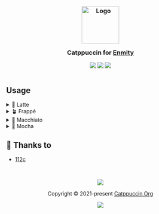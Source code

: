 <h3 align="center">
	<img src="https://raw.githubusercontent.com/catppuccin/catppuccin/main/assets/logos/exports/1544x1544_circle.png" width="100" alt="Logo"/><br/>
	<img src="https://raw.githubusercontent.com/catppuccin/catppuccin/main/assets/misc/transparent.png" height="30" width="0px"/>
	Catppuccin for <a href="https://github.com/catppuccin/enmity">Enmity</a>
	<img src="https://raw.githubusercontent.com/112cxyz/emnity/assets/enmity.png" height="30" width="0px"/>
</h3>

<p align="center">
	<a href="https://github.com/catppuccin/enmity/stargazers"><img src="https://img.shields.io/github/stars/catppuccin/enmity?colorA=363a4f&colorB=b7bdf8&style=for-the-badge"></a>
	<a href="https://github.com/catppuccin/enmity/issues"><img src="https://img.shields.io/github/issues/catppuccin/enmity?colorA=363a4f&colorB=f5a97f&style=for-the-badge"></a>
	<a href="https://github.com/catppuccin/enmity/contributors"><img src="https://img.shields.io/github/contributors/catppuccin/enmity?colorA=363a4f&colorB=a6da95&style=for-the-badge"></a>
</p>

<p align="center">
	<img src=""/>
</p>

## Usage

<details>
<summary>🌻 Latte</summary>
<h5> Add this theme in Enmity's theme settings</h5>
	
    https://raw.githubusercontent.com/112cxyz/enmity/main/themes/Latte.json

</details>

<details>
<summary>🪴 Frappé</summary>
<h5> Add this theme in Enmity's theme settings</h5>
	
    https://raw.githubusercontent.com/112cxyz/enmity/main/themes/Frappe.json

</details>

<details>
<summary> 🌺 Macchiato</summary>
<h5> Add this theme in Enmity's theme settings</h5>
	
    https://raw.githubusercontent.com/112cxyz/enmity/main/themes/Macchiato.json

</details>

<details>
<summary>🌿  Mocha</summary>
<h5> Add this theme in Enmity's theme settings</h5>
	
    https://raw.githubusercontent.com/112cxyz/enmity/main/themes/Mocha.json

</details>


## 💝 Thanks to

- [112c](https://github.com/112cxyz)

&nbsp;

<p align="center">
	<img src="https://raw.githubusercontent.com/catppuccin/catppuccin/main/assets/footers/gray0_ctp_on_line.svg?sanitize=true" />
</p>

<p align="center">
	Copyright &copy; 2021-present <a href="https://github.com/catppuccin" target="_blank">Catppuccin Org</a>
</p>

<p align="center">
	<a href="https://github.com/catppuccin/catppuccin/blob/main/LICENSE"><img src="https://img.shields.io/static/v1.svg?style=for-the-badge&label=License&message=MIT&logoColor=d9e0ee&colorA=363a4f&colorB=b7bdf8"/></a>
</p>
